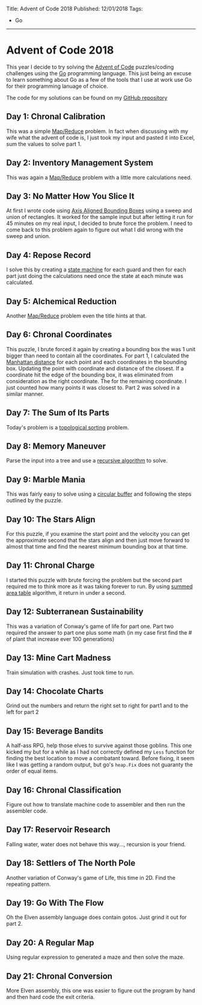 Title: Advent of Code 2018
Published: 12/01/2018
Tags: 
  - Go
---

# Advent of Code 2018

This year I decide to try solving the [Advent of Code](https://adventofcode.com/) puzzles/coding challenges using the [Go](https://golang.org/) programming language. This just being an excuse to learn something about Go as a few of the tools that I use at work use Go for their programming lanuage of choice.

The code for my solutions can be found on my [GitHub repository](https://github.com/mrjavaguy/adventofcode2018)

## Day 1: Chronal Calibration

This was a simple [Map/Reduce](https://en.wikipedia.org/wiki/MapReduce) problem. In fact when discussing with my wife what the advent of code is, I just took my input and pasted it into Excel, sum the values to solve part 1.

## Day 2: Inventory Management System

This was again a [Map/Reduce](https://en.wikipedia.org/wiki/MapReduce) problem with a little more calculations need.

## Day 3: No Matter How You Slice It

At first I wrote code using [Axis Aligned Bounding Boxes](https://en.wikipedia.org/wiki/Minimum_bounding_box) using a sweep and union of rectangles. It worked for the sample input but after letting it run for 45 minutes on my real input, I decided to brute force the problem. I need to come back to this problem again to figure out what I did wrong with the sweep and union.

## Day 4: Repose Record

I solve this by creating a [state machine](https://en.wikipedia.org/wiki/Finite-state_machine) for each guard and then for each part just doing the calculations need once the state at each minute was calculated.

## Day 5: Alchemical Reduction

Another [Map/Reduce](https://en.wikipedia.org/wiki/MapReduce) problem even the title hints at that.

## Day 6: Chronal Coordinates

This puzzle, I brute forced it again by creating a bounding box the was 1 unit bigger than need to contain all the coordinates. For part 1, I calculated the [Manhattan distance](https://en.wikipedia.org/wiki/Taxicab_geometry) for each point and each coordinates in the bounding box. Updating the point with coordinate and distance of the closest. If a coordinate hit the edge of the bounding box, it was eliminated from consideration as the right coordinate. The for the remaining coordinate. I just counted how many points it was closest to. Part 2 was solved in a similar manner.

## Day 7: The Sum of Its Parts

Today's problem is a [topological sorting](https://en.wikipedia.org/wiki/Topological_sorting) problem.

## Day 8: Memory Maneuver

Parse the input into a tree and use a [recursive algorithm](https://en.wikipedia.org/wiki/Recursion_(computer_science)) to solve.

## Day 9: Marble Mania

This was fairly easy to solve using a [circular buffer](https://golang.org/pkg/container/ring/) and following the steps outlined by the puzzle.

## Day 10: The Stars Align

For this puzzle, if you examine the start point and the velocity you can get the approximate second that the stars align and then just move forward to almost that time and find the nearest minimum bounding box at that time.

## Day 11: Chronal Charge

I started this puzzle with brute forcing the problem but the second part required me to think more as it was taking forever to run. By using [summed area table](https://en.wikipedia.org/wiki/Summed-area_table) algorithm, it return in under a second.

## Day 12: Subterranean Sustainability

This was a variation of Conway's game of life for part one. Part two required the answer to part one plus some math (in my case first find the # of plant that increase ever 100 generations)

## Day 13: Mine Cart Madness

Train simulation with crashes. Just took time to run.

## Day 14: Chocolate Charts

Grind out the numbers and return the right set to right for part1 and to the left for part 2

## Day 15: Beverage Bandits

A half-ass RPG, help those elves to survive against those goblins. This one kicked my but for a while as I had not correctly defined my `Less` function for finding the best location to move a combatant toward. Before fixing, it seem like I was getting a random output, but go's `heap.Fix` does not guaranty the order of equal items.

## Day 16: Chronal Classification

Figure out how to translate machine code to assembler and then run the assembler code.

## Day 17: Reservoir Research

Falling water, water does not behave this way..., recursion is your friend.

## Day 18: Settlers of The North Pole

Another variation of Conway's game of Life, this time in 2D. Find the repeating pattern.

## Day 19: Go With The Flow

Oh the Elven assembly language does contain gotos. Just grind it out for part 2.

## Day 20: A Regular Map

Using regular expression to generated a maze and then solve the maze. 

## Day 21: Chronal Conversion

More Elven assembly, this one was easier to figure out the program by hand and then hard code the exit criteria.

